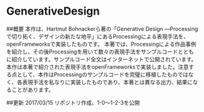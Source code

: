 # GenerativeDesign
##概要
本作は、Hartmut Bohnackerら著の「Generative Design ―Processingで切り拓く、デザインの新たな地平」にあるProcessingによる表現手法を、openFrameworksで実装したものです。
本著では、Processingによる作品事例を紹介し、その後Processingを用いて数々の表現手法をサンプルコードとともに紹介しています。サンプルコード全文はインターネットで公開されています。
本作は本著で紹介された表現手法をopenFrameworksで実装しました。注意する点として、本作はProcessingのサンプルコードを完璧に移植したものではなく、各表現手法を私なりに実装したものであり、本著とは異なる出力、結果になることがあります。

##更新
2017/03/15 リポジトリ作成、1-0～1-2-3を公開
